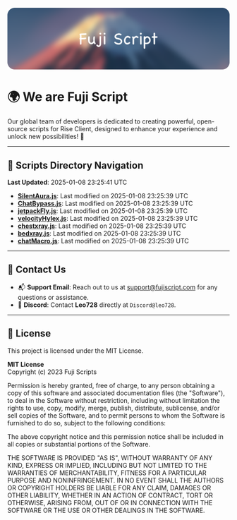 ![Banner](.github/b.webp)

# 🌍 **We are Fuji Script**

Our global team of developers is dedicated to creating powerful, open-source scripts for Rise Client, designed to enhance your experience and unlock new possibilities! 🌟

---
<!-- SCRIPTS_NAVIGATION_START -->
## 📂 **Scripts Directory Navigation**

**Last Updated**: 2025-01-08 23:25:41 UTC

- **[SilentAura.js](scripts/SilentAura.js)**: Last modified on 2025-01-08 23:25:39 UTC
- **[ChatBypass.js](scripts/ChatBypass.js)**: Last modified on 2025-01-08 23:25:39 UTC
- **[jetpackFly.js](scripts/jetpackFly.js)**: Last modified on 2025-01-08 23:25:39 UTC
- **[velocityHylex.js](scripts/velocityHylex.js)**: Last modified on 2025-01-08 23:25:39 UTC
- **[chestxray.js](scripts/chestxray.js)**: Last modified on 2025-01-08 23:25:39 UTC
- **[bedxray.js](scripts/bedxray.js)**: Last modified on 2025-01-08 23:25:39 UTC
- **[chatMacro.js](scripts/chatMacro.js)**: Last modified on 2025-01-08 23:25:39 UTC

<!-- SCRIPTS_NAVIGATION_END -->

---

## 💬 **Contact Us**  
- 📬 **Support Email**: Reach out to us at [support@fujiscript.com](mailto:support@fujiscript.com) for any questions or assistance.  
- 💬 **Discord**: Contact **Leo728** directly at `Discord@leo728`.

---

## 📜 **License**

This project is licensed under the MIT License.  

**MIT License**  
Copyright (c) 2023 Fuji Scripts  

Permission is hereby granted, free of charge, to any person obtaining a copy of this software and associated documentation files (the "Software"), to deal in the Software without restriction, including without limitation the rights to use, copy, modify, merge, publish, distribute, sublicense, and/or sell copies of the Software, and to permit persons to whom the Software is furnished to do so, subject to the following conditions:  

The above copyright notice and this permission notice shall be included in all copies or substantial portions of the Software.  

THE SOFTWARE IS PROVIDED "AS IS", WITHOUT WARRANTY OF ANY KIND, EXPRESS OR IMPLIED, INCLUDING BUT NOT LIMITED TO THE WARRANTIES OF MERCHANTABILITY, FITNESS FOR A PARTICULAR PURPOSE AND NONINFRINGEMENT. IN NO EVENT SHALL THE AUTHORS OR COPYRIGHT HOLDERS BE LIABLE FOR ANY CLAIM, DAMAGES OR OTHER LIABILITY, WHETHER IN AN ACTION OF CONTRACT, TORT OR OTHERWISE, ARISING FROM, OUT OF OR IN CONNECTION WITH THE SOFTWARE OR THE USE OR OTHER DEALINGS IN THE SOFTWARE.  
